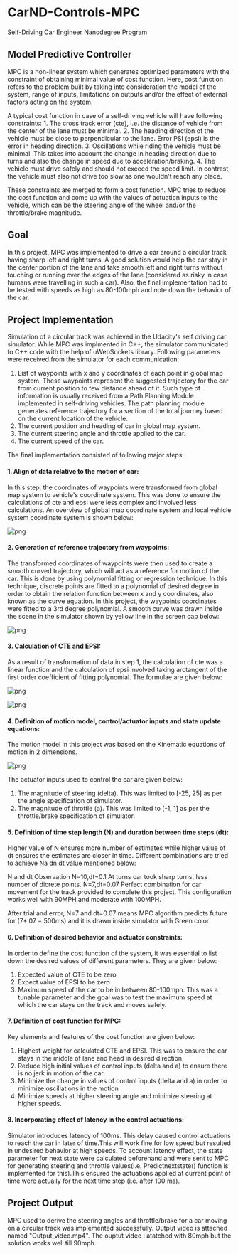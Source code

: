 # CarND-Controls-MPC
Self-Driving Car Engineer Nanodegree Program

## Model Predictive Controller

MPC is a non-linear system which generates optimized parameters with the constraint of obtaining minimal value of cost function. Here, cost function refers to the problem built by taking into consideration the model of the system, range of inputs, limitations on outputs and/or the effect of external factors acting on the system.

A typical cost function in case of a self-driving vehicle will have following constraints:
	1. The cross track error (cte), i.e. the distance of vehicle from the center of the lane must be minimal.
	2. The heading direction of the vehicle must be close to perpendicular to the lane. Error PSI (epsi) is the error in heading direction.
	3. Oscillations while riding the vehicle must be minimal. This takes into account the change in heading direction due to turns and also the change in speed due to acceleration/braking. 
	4. The vehicle must drive safely and should not exceed the speed limit. In contrast, the vehicle must also not drive too slow as one wouldn't reach any place.

These constraints are merged to form a cost function. MPC tries to reduce the cost function and come up with the values of actuation inputs to the vehicle, which can be the steering angle of the wheel and/or the throttle/brake magnitude.

## Goal
In this project, MPC was implemented to drive a car around a circular track having sharp left and right turns. A good solution would help the car stay in the center portion of the lane and take smooth left and right turns without touching or running over the edges of the lane (considered as risky in case humans were travelling in such a car). Also, the final implementation had to be tested with speeds as high as 80-100mph and note down the behavior of the car.

## Project Implementation
Simulation of a circular track was achieved in the Udacity's self driving car simulator. While MPC was implmented in C++, the simulator communicated to C++ code with the help of uWebSockets library. Following parameters were received from the simulator for each communication:

1. List of waypoints with x and y coordinates of each point in global map system. These waypoints represent the suggested trajectory for the car from current position to few distance ahead of it. Such type of information is usually received from a Path Planning Module implemented in self-driving vehicles. The path planning module generates reference trajectory for a section of the total journey based on the current location of the vehicle.
2. The current position and heading of car in global map system.
3. The current steering angle and throttle applied to the car.
4. The current speed of the car.


The final implementation consisted of following major steps:

#### 1. Align of data relative to the motion of car:
In this step, the coordinates of waypoints were transformed from global map system to vehicle's coordinate system. This was done to ensure the calculations of cte and epsi were less complex and involved less calculations. An overview of global map coordinate system and local vehicle system coordinate system is shown below:
    
![png](global-map.png)


#### 2. Generation of reference trajectory from waypoints:
The transformed coordinates of waypoints were then used to create a smooth curved trajectory, which will act as a reference for motion of the car. This is done by using polynomial fitting or regression technique. In this technique, discrete points are fitted to a polynomial of desired degree in order to obtain the relation function between x and y coordinates, also known as the curve equation. In this project, the waypoints coordinates were fitted to a 3rd degree polynomial. A smooth curve was drawn inside the scene in the simulator shown by yellow line in the screen cap below:

![png](waypoints_curve.png)

#### 3. Calculation of CTE and EPSI:
As a result of transformation of data in step 1, the calculation of cte was a linear function and the calculation of epsi involved taking arctangent of the first order coefficient of fitting polynomial. The formulae are given below:
    
![png](cte-formula.png)

![png](epsi-formula.png)

#### 4. Definition of motion model, control/actuator inputs and state update equations:

The motion model in this project was based on the Kinematic equations of motion in 2 dimensions.

![png](kinematic-state-update-equations.png)


The actuator inputs used to control the car are given below: 
1. The magnitude of steering (delta). This was limited to [-25, 25] as per the angle specification of simulator. 
2. The magnitude of throttle (a). This was limited to [-1, 1] as per the throttle/brake specification of simulator.

#### 5. Definition of time step length (N) and duration between time steps (dt):
 Higher value of N ensures more number of estimates while higher value of dt ensures the estimates are closer in time. Different combinations are tried to achieve Na dn dt value mentioned below:

N and dt                                 Observation
N=10,dt=0.1                              At turns car took sharp turns, less number of dicrete points.
N=7,dt=0.07                              Perfect combination for car movement for the track provided to complete this project. This configuration works well with 90MPH and moderate with 100MPH.


After trial and error, N=7 and dt=0.07 means MPC algorithm predicts future for (7*.07 = 500ms) and it is drawn inside simulator with Green color.


#### 6. Definition of desired behavior and actuator constraints:
In order to define the cost function of the system, it was essential to list down the desired values of different parameters. They are given below:

1. Expected value of CTE to be zero
2. Expect value of EPSI to be zero
3. Maximum speed of the car to be in between 80-100mph. This was a tunable parameter and the goal was to test the maximum speed at which the car stays on the track and moves safely.

#### 7. Definition of cost function for MPC:
Key elements and features of the cost function are given below:

1. Highest weight for calculated CTE and EPSI. This was to ensure the car stays in the middle of lane and head in desired direction.
2. Reduce high initial values of control inputs (delta and a) to ensure there is no jerk in motion of the car.
3. Minimize the change in values of control inputs (delta and a) in order to minimize oscillations in the motion
4. Minimize speeds at higher steering angle and minimize steering at higher speeds.

#### 8. Incorporating effect of latency in the control actuations:
Simulator introduces latency of 100ms. This delay caused control actuations to reach the car in later of time.This will work fine for low speed but resulted in undesired behavior at high speeds.
To account latency effect, the state parameter for next state were calculated beforehand and were sent to MPC for generating steering and throttle values(i.e. Predictnextstate() function is implemented for this).This ensured the actuations applied at current point of time were actually for the next time step (i.e. after 100 ms).

## Project Output
MPC used to derive the steering angles and throttle/brake for a car moving on a circular track was implemented successfully. Output video is attached named "Output_video.mp4". The ouptut video i atatched with 80mph but the solution works well till 90mph.
